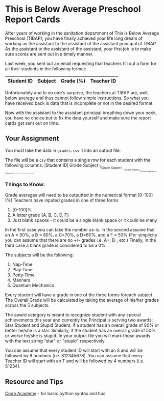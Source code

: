 # This is Below Average Preschool Report Cards

After years of working in the sanitation department of This is Below Average Preschool (TIBAP), you have finally achieved your life long dream of working as the assistant to the assistant of the assistant principal of TIBAP. As the assistant to the assistant of the assistant, your first job is to make sure scores are sent out in a timely manner.  

Last week, you sent out an email requesting that teachers fill out a form for all their students in the following format:

| Student ID  | Subject | Grade (%) | Teacher ID |
|---|---|---|---|


Unfortunately and to no one's surprise, the teachers at TIBAP are, well, below average and thus cannot follow simple instructions.  So what you have received back is data that is incomplete or not in the desired format. 

Now with the assistant to the assistant principal breathing down your neck, you have no choice but to fix the data yourself and make sure the report cards get sent out on time.  


## Your Assignment
You must take the data in `grades.csv` it into an output file.

The file will be a `csv` that contains a single row for each student with the following columns.
|Student ID| Grade Subject<sub> 1<sub>|Grade Subject<sub> ...<sub>|Grade Subject <sub>k<sub>|Overall Grade| Awards |Teacher ID|
|---|---|---|---|---|---|---|---|

### Things to Know:
Grade averages will need to be outputted in the numerical format [0-100] (%)
Teachers have inputed grades in one of three forms
1. [0-100]%
2.  A letter grade {A, B, C, D, F} 
3. Just blank spaces - it could be a single blank space or it could be many

In the first case you can take the number as-is. In the second assume that an A = 90%, a B = 80%, a C=70%, a D=60%, and a F = 50% (For simplicity you can assume that there are no +/- grades i.e. A+, B-, etc.) Finally, in the third case a blank grade is considered to be a 0%.

The subjects will be the following: 
1. Nap-Time
2. Play-Time
3. Potty-Time
4. Manners
5. Quantum Mechanics

Every student will have a grade in one of the three forms foreach subject. The Overall Grade will be calculated by taking the average of his/her grades across the 5 subjects. 

The award category is meant to recognize student with any special achievements this year and currently the Principal is serving two awards: Star Student and Stupid Student. If a student has an overall grade of 90% or better he/she is a star. Similarly, if the student has an overall grade of 50% or worse he/she is stupid. In your output file you will mark those awards with the text string "star" or "stupid" respectively.

You can assume that every student ID will start with an S and will be followed by 8 numbers (i.e. S12345678).
You can assume that every Teacher ID will start with an T and will be followed by 4 numbers (i.e. S1234).

## Resource and Tips
[Code Academy](https://www.codecademy.com/learn/learn-python) - for basic python syntax and tips


